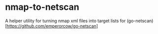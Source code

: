 # nmap-to-netscan
A helper utility for turning nmap xml files into target lists for (go-netscan)[https://github.com/emperorcow/go-netscan]
